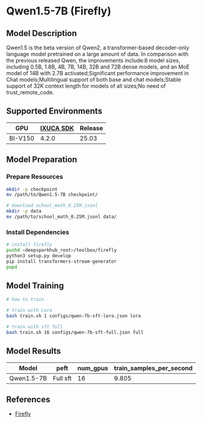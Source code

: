 # Qwen1.5-7B (Firefly)

## Model Description

Qwen1.5 is the beta version of Qwen2, a transformer-based decoder-only language model pretrained on a large amount of
data. In comparison with the previous released Qwen, the improvements include:8 model sizes, including 0.5B, 1.8B, 4B,
7B, 14B, 32B and 72B dense models, and an MoE model of 14B with 2.7B activated;Significant performance improvement in
Chat models;Multilingual support of both base and chat models;Stable support of 32K context length for models of all
sizes;No need of trust_remote_code.

## Supported Environments

| GPU    | [IXUCA SDK](https://gitee.com/deep-spark/deepspark#%E5%A4%A9%E6%95%B0%E6%99%BA%E7%AE%97%E8%BD%AF%E4%BB%B6%E6%A0%88-ixuca) | Release |
|--------|-----------|---------|
| BI-V150 | 4.2.0     |  25.03  |

## Model Preparation

### Prepare Resources

```sh
mkdir -p checkpoint
mv /path/to/Qwen1.5-7B checkpoint/

# download school_math_0.25M.jsonl
mkdir -p data
mv /path/to/school_math_0.25M.jsonl data/
```

### Install Dependencies

```sh
# install firefly
pushd <deepsparkhub_root>/toolbox/firefly
python3 setup.py develop
pip install transformers-stream-generator
popd
```

## Model Training

```sh
# how to train

# train with Lora
bash train.sh 1 configs/qwen-7b-sft-lora.json lora

# train with sft full
bash train.sh 16 configs/qwen-7b-sft-full.json full
```

## Model Results

| Model      | peft     | num_gpus | train_samples_per_second |
|------------|----------|----------|--------------------------|
| Qwen1.5-7B | Full sft | 16       | 9.805                    |

## References

- [Firefly](https://github.com/yangjianxin1/Firefly)
